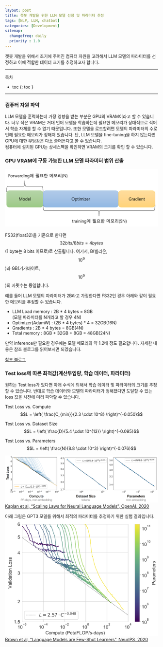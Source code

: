 ```yaml
---
layout: post
title: 챗봇 개발을 위한 LLM 모델 선정 및 파라미터 추정   
tags: [NLP, LLM, chatbot]
categories: [Development]
sitemap:
  changefreq: daily
  priority : 1.0
---
```


챗봇 개발을 위해서 초기에 주어진 컴퓨터 자원을 고려해서 LLM 모델의 파라미터를 선정하고 이에 적합한 데이터 크기를 추정하고자 합니다.  

----

목차
- toc
{: toc }

----  

### 컴퓨터 자원 파악  

LLM 모델을 훈력하는데 가장 영향을 받는 부분은 GPU의 VRAM이라고 할 수 있습니다. 너무 작은 VRAM은 거대 언어 모델을 학습하는데 필요한 메모리가 상대적으로 적어서 학습 자체를 할 수 없기 때문입니다. 또한 모델을 로드할려면 모델의 파라미터의 수로 인해 필요한 메모리가 정해져 있습니다. 단, LLM 모델을 fine-tuning을 하지 않는다면 GPU에 대한 부담감은 다소 줄어든다고 볼 수 있습니다.   
컴퓨터에 설치된 GPU는 상세스펙을 확인하면 VRAM의 크기를 확인 할 수 있습니다. 

### GPU VRAM에 구동 가능한 LLM 모델 파라미터 범위 산출  

![그림](/assets/img/my_photo/Post_20240303_3.png)  

FS32(float32)을 기준으로 한다면 $$32 bits / 8 bits = 4 bytes$$ (1 byte는 8 bits 이므로)로 산출됩니다. 여기서, B(빌리온, $$10^9$$)과 GB(기가바이트, $$10^9$$)의 자릿수는 동일합니다.   

예를 들어 LLM 모델의 파라미터가 2B라고 가정한다면 FS32인 경우 아래와 같이 필요한 메모리를 추정할 수 있습니다.  
- LLM Load memory : 2B * 4 bytes = 8GB  
(모델 파라미터를 N개라고 할 경우 4N)  
- Optimizer(AdamW) : (2B * 4 bytes) * 4 = 32GB(16N)  
- Gradients : 2B * 4 bytes = 8GB(4N)  
- Total memory : 8GB + 32GB + 8GB = 48GB(24N)  

만약 inference만 필요한 경우에는 모델 메모리의 약 1.2배 정도 필요합니다. 자세한 내용은 참조 블로그를 읽어보시면 되겠습니다.  

[참조 블로그](https://blog.eleuther.ai/transformer-math/#total-inference-memory)  

### Test loss에 따른 최적값(계산투입량, 학습 데이터, 파라미터)  

원하는 Test loss가 있다면 아래 수식에 의해서 학습 데이터 및 파라미터의 크기를 추정할 수 있습니다. 반대로 학습 데이터와 모델의 파라미터가 정해졌다면 도달할 수 있는 loss 값을 사전에 미리 파악할 수 있습니다.  

Test Loss vs. Compute  
$$L = \left( \frac{C_{min}}{2.3 \cdot 10^8} \right)^{-0.050}$$    

Test Loss vs. Dataset Size   
$$L = \left( \frac{D}{5.4 \cdot 10^{13}} \right)^{-0.095}$$  

Test Loss vs. Parameters  
$$L = \left( \frac{N}{8.8 \cdot 10^3} \right)^{-0.076}$$  

![그림](/assets/img/my_photo/Post_20240303_1.png)  
[Kaplan et al, “Scaling Laws for Neural Language Models”, OpenAI, 2020](https://arxiv.org/pdf/2001.08361.pdf)  

아래 그림은 GPT3 모델를 위해서 최적의 파라미터를 추정하기 위한 실험 결과입니다.   
![그림](/assets/img/my_photo/Post_20240303_2.png)    
[Brown et al, “Language Models are Few-Shot Learners”, NeurIPS, 2020](https://arxiv.org/pdf/2005.14165.pdf)
